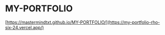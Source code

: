 # MY-PORTFOLIO

[https://mastermindtxt.github.io/MY-PORTFOLIO/](https://my-portfolio-rho-six-24.vercel.app/)

